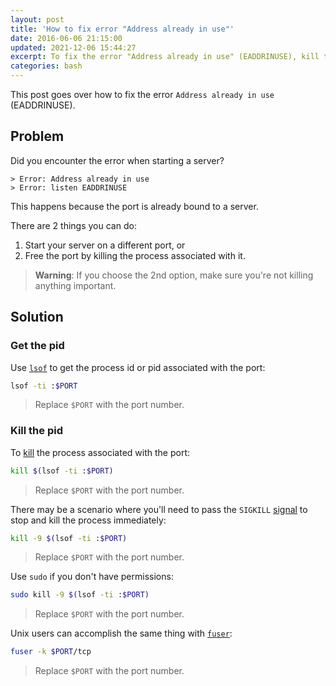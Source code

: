 ```yaml
---
layout: post
title: 'How to fix error "Address already in use"'
date: 2016-06-06 21:15:00
updated: 2021-12-06 15:44:27
excerpt: To fix the error "Address already in use" (EADDRINUSE), kill the process associated with the port.
categories: bash
---
```


This post goes over how to fix the error `Address already in use` (EADDRINUSE).

## Problem

Did you encounter the error when starting a server?

```
> Error: Address already in use
> Error: listen EADDRINUSE
```

This happens because the port is already bound to a server.

There are 2 things you can do:

1. Start your server on a different port, or
2. Free the port by killing the process associated with it.

> **Warning**: If you choose the 2nd option, make sure you're not killing anything important.

## Solution

### Get the pid

Use [`lsof`](https://wikipedia.org/wiki/Lsof) to get the process id or pid associated with the port:

```sh
lsof -ti :$PORT
```

> Replace `$PORT` with the port number.

### Kill the pid

To [kill](<https://wikipedia.org/wiki/Kill_(command)>) the process associated with the port:

```sh
kill $(lsof -ti :$PORT)
```

> Replace `$PORT` with the port number.

There may be a scenario where you'll need to pass the `SIGKILL` [signal](https://wikipedia.org/wiki/Signal_%28computing%29) to stop and kill the process immediately:

```sh
kill -9 $(lsof -ti :$PORT)
```

> Replace `$PORT` with the port number.

Use `sudo` if you don't have permissions:

```sh
sudo kill -9 $(lsof -ti :$PORT)
```

> Replace `$PORT` with the port number.

Unix users can accomplish the same thing with [`fuser`](<https://wikipedia.org/wiki/Fuser_(Unix)>):

```sh
fuser -k $PORT/tcp
```

> Replace `$PORT` with the port number.

